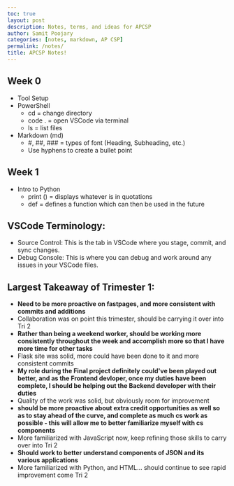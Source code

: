 ```yaml
---
toc: true
layout: post
description: Notes, terms, and ideas for APCSP
author: Samit Poojary
categories: [notes, markdown, AP CSP]
permalink: /notes/
title: APCSP Notes!
---
```


## Week 0
- Tool Setup
- PowerShell
    - cd = change directory
    - code . = open VSCode via terminal
    - ls = list files
- Markdown (md)
    - #, ##, ### = types of font (Heading, Subheading, etc.)
    - Use hyphens to create a bullet point

## Week 1
- Intro to Python
    - print () = displays whatever is in quotations
    - def = defines a function which can then be used in the future


## VSCode Terminology:
- Source Control: This is the tab in VSCode where you stage, commit, and sync changes.
- Debug Console: This is where you can debug and work around any issues in your VSCode files.


## Largest Takeaway of Trimester 1:
- **Need to be more proactive on fastpages, and more consistent with commits and additions**
- Collaboration was on point this trimester, should be carrying it over into Tri 2
- **Rather than being a weekend worker, should be working more consistently throughout the week and accomplish more so that I have more time for other tasks**
- Flask site was solid, more could have been done to it and more consistent commits
- **My role during the Final project definitely could've been played out better, and as the Frontend devloper, once my duties have been complete, I should be helping out the Backend developer with their duties**
- Quality of the work was solid, but obviously room for improvement
- **should be more proactive about extra credit opportunities as well so as to stay ahead of the curve, and complete as much cs work as possible - this will allow me to better familiarize myself with cs components**
- More familiarized with JavaScript now, keep refining those skills to carry over into Tri 2
- **Should work to better understand components of JSON and its various applications**
- More familiarized with Python, and HTML... should continue to see rapid improvement come Tri 2

